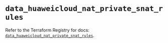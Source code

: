 # `data_huaweicloud_nat_private_snat_rules`

Refer to the Terraform Registry for docs: [`data_huaweicloud_nat_private_snat_rules`](https://registry.terraform.io/providers/huaweicloud/huaweicloud/1.71.1/docs/data-sources/nat_private_snat_rules).
